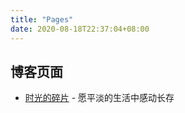 ```yaml
---
title: "Pages"
date: 2020-08-18T22:37:04+08:00
---
```


## 博客页面

- [时光的碎片](https://zyxir.github.io/memories/) - 愿平淡的生活中感动长存